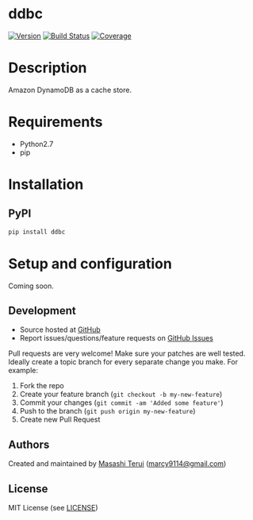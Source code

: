 ddbc
=======

[![Version](https://img.shields.io/pypi/v/ddbc.svg)](https://pypi.python.org/pypi/ddbc)
[![Build Status](https://img.shields.io/travis/marcy-terui/ddbc/master.svg)](http://travis-ci.org/marcy-terui/ddbc)
[![Coverage](https://img.shields.io/coveralls/marcy-terui/ddbc.svg)](https://coveralls.io/github/marcy-terui/ddbc)

# Description

Amazon DynamoDB as a cache store.

# Requirements

- Python2.7
- pip

# Installation

## PyPI

```sh
pip install ddbc
```

# Setup and configuration

Coming soon.

Development
-----------

-   Source hosted at [GitHub](https://github.com/marcy-terui/ddbc)
-   Report issues/questions/feature requests on [GitHub
    Issues](https://github.com/marcy-terui/ddbc/issues)

Pull requests are very welcome! Make sure your patches are well tested.
Ideally create a topic branch for every separate change you make. For
example:

1.  Fork the repo
2.  Create your feature branch (`git checkout -b my-new-feature`)
3.  Commit your changes (`git commit -am 'Added some feature'`)
4.  Push to the branch (`git push origin my-new-feature`)
5.  Create new Pull Request

Authors
-------

Created and maintained by [Masashi Terui](https://github.com/marcy-terui) (<marcy9114@gmail.com>)

License
-------

MIT License (see [LICENSE](https://github.com/marcy-terui/ddbc/blob/master/LICENSE))
